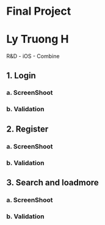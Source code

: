 # Final Project
# Ly Truong H
R&amp;D - iOS - Combine


## 1. Login
### a. ScreenShoot

### b. Validation

## 2. Register
### a. ScreenShoot

### b. Validation

## 3. Search and loadmore
### a. ScreenShoot

### b. Validation
